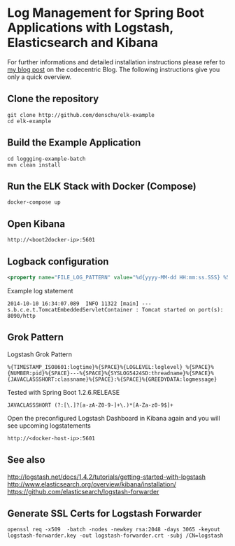 Log Management for Spring Boot Applications with Logstash, Elasticsearch and Kibana 
====================================================================================

For further informations and detailed installation instructions please refer to [my blog post](https://blog.codecentric.de/en/2014/10/log-management-spring-boot-applications-logstash-elastichsearch-kibana/) on the codecentric Blog. The following instructions give you only a quick overview.

## Clone the repository

```shell
git clone http://github.com/denschu/elk-example
cd elk-example
```

## Build the Example Application

```shell
cd loggging-example-batch
mvn clean install
```

## Run the ELK Stack with Docker (Compose)

```shell
docker-compose up
```

## Open Kibana

```shell
http://<boot2docker-ip>:5601
```

## Logback configuration

```xml
<property name="FILE_LOG_PATTERN" value="%d{yyyy-MM-dd HH:mm:ss.SSS} %5p ${PID:- } [%t] --- %-40.40logger{39} : %m%n%wex"/>
```

Example log statement

```shell
2014-10-10 16:34:07.089  INFO 11322 [main] --- s.b.c.e.t.TomcatEmbeddedServletContainer : Tomcat started on port(s): 8090/http
```

## Grok Pattern

Logstash Grok Pattern

```shell
%{TIMESTAMP_ISO8601:logtime}%{SPACE}%{LOGLEVEL:loglevel} %{SPACE}%{NUMBER:pid}%{SPACE}---%{SPACE}%{SYSLOG5424SD:threadname}%{SPACE}%{JAVACLASSSHORT:classname}%{SPACE}:%{SPACE}%{GREEDYDATA:logmessage}
```
Tested with Spring Boot 1.2.6.RELEASE

```shell
JAVACLASSSHORT (?:[\.]?[a-zA-Z0-9-]+\.)*[A-Za-z0-9$]+
```

Open the preconfigured Logstash Dashboard in Kibana again and you will see upcoming logstatements

```shell
http://<docker-host-ip>:5601
```

## See also

http://logstash.net/docs/1.4.2/tutorials/getting-started-with-logstash
http://www.elasticsearch.org/overview/kibana/installation/
https://github.com/elasticsearch/logstash-forwarder

## Generate SSL Certs for Logstash Forwarder

```shell
openssl req -x509  -batch -nodes -newkey rsa:2048 -days 3065 -keyout logstash-forwarder.key -out logstash-forwarder.crt -subj /CN=logstash
```





